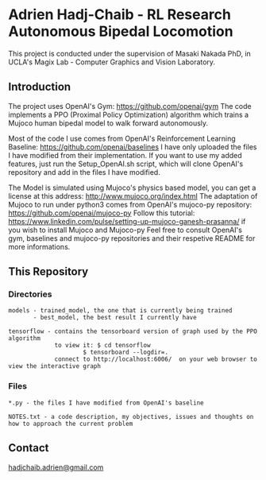 # Adrien Hadj-Chaib  -  RL Research Autonomous Bipedal Locomotion

This project is conducted under the supervision of Masaki Nakada PhD, in UCLA's Magix Lab - Computer Graphics and Vision Laboratory.

## Introduction 

The project uses OpenAI's Gym: https://github.com/openai/gym
The code implements a PPO (Proximal Policy Optimization) algorithm which trains a Mujoco human bipedal model to walk forward autonomously.  

Most of the code I use comes from OpenAI's Reinforcement Learning Baseline: https://github.com/openai/baselines
I have only uploaded the files I have modified from their implementation.
If you want to use my added features, just run the Setup_OpenAI.sh script, which will clone OpenAI's repository and add in the files I have modified.

The Model is simulated using Mujoco's physics based model, you can get a license at this address: http://www.mujoco.org/index.html
The adaptation of Mujoco to run under python3 comes from OpenAI's mujoco-py repository: https://github.com/openai/mujoco-py 
Follow this tutorial: https://www.linkedin.com/pulse/setting-up-mujoco-ganesh-prasanna/ if you wish to install Mujoco and Mujoco-py
Feel free to consult OpenAI's gym, baselines and mujoco-py repositories and their respetive README for more informations. 


## This Repository

### Directories

	models - trained_model, the one that is currently being trained
		   - best_model, the best result I currently have 

	tensorflow - contains the tensorboard version of graph used by the PPO algorithm
				 to view it: $ cd tensorflow
				 	     $ tensorboard --logdir=.
				 connect to http://localhost:6006/  on your web browser to view the interactive graph 

### Files

	*.py - the files I have modified from OpenAI's baseline

	NOTES.txt - a code description, my objectives, issues and thoughts on how to approach the current problem


## Contact 

hadjchaib.adrien@gmail.com